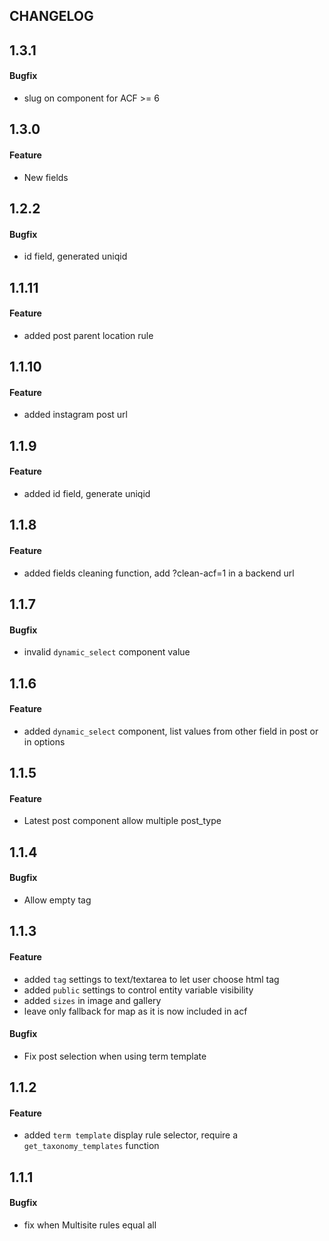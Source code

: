 CHANGELOG
---------

## 1.3.1
#### Bugfix
- slug on component for ACF >= 6

## 1.3.0
#### Feature
- New fields

## 1.2.2
#### Bugfix
- id field, generated uniqid

## 1.1.11
#### Feature
- added post parent location rule

## 1.1.10
#### Feature
- added instagram post url

## 1.1.9
#### Feature
- added id field, generate uniqid

## 1.1.8
#### Feature
- added fields cleaning function, add ?clean-acf=1 in a backend url

## 1.1.7
#### Bugfix
- invalid `dynamic_select` component value

## 1.1.6
#### Feature
- added `dynamic_select` component, list values from other field in post or in options

## 1.1.5
#### Feature
- Latest post component allow multiple post_type

## 1.1.4
#### Bugfix
- Allow empty tag

## 1.1.3
#### Feature
- added `tag` settings to text/textarea to let user choose html tag
- added `public` settings to control entity variable visibility
- added `sizes` in image and gallery
- leave only fallback for map as it is now included in acf

#### Bugfix
- Fix post selection when using term template

## 1.1.2
#### Feature
- added `term template` display rule selector, require a `get_taxonomy_templates` function

## 1.1.1
#### Bugfix
- fix when Multisite rules equal all
